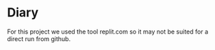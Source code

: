 # Diary

For this project we used the tool replit.com so it may not be suited for a direct run from github.
